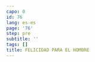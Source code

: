 ```yaml
---
capo: 0
id: 76
lang: es-es
page: '76'
step: pre
subtitle: ''
tags: []
title: FELICIDAD PARA EL HOMBRE
---
```

